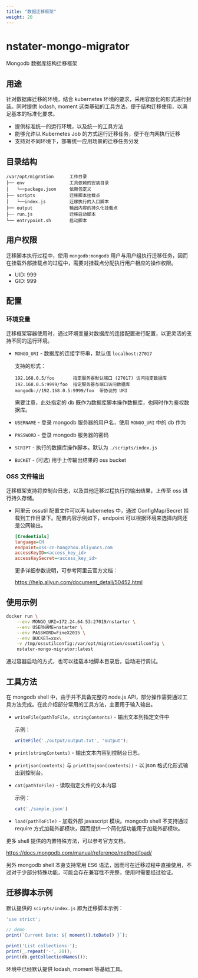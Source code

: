 ```yaml
---
title: "数据迁移框架"
weight: 20
---
```



# nstater-mongo-migrator

Mongodb 数据库结构迁移框架

## 用途

针对数据库迁移的环境，结合 kubernetes 环境的要求，采用容器化的形式进行封装。同时提供 lodash, moment 这类基础的工具方法，便于结构迁移使用，以满足基本的标准化要求。

* 提供标准统一的运行环境，以及统一的工具方法
* 能够允许以 Kubernetes Job 的方式运行迁移任务，便于在内网执行迁移
* 支持对不同环境下，部署统一应用场景的迁移任务分发


## 目录结构

```
/var/opt/migration      工作目录
├── env                 工具依赖的安装目录
│   └──package.json     依赖包定义
├── scripts             迁移脚本挂载点
│   └──index.js         迁移执行的入口脚本
├── output              输出内容的持久化挂载点
├── run.js              迁移启动脚本
└── entrypoint.sh       启动脚本
```

## 用户权限

迁移脚本执行过程中，使用 `mongodb:mongodb` 用户与用户组执行迁移任务，因而在挂载外部挂载点的过程中，需要对挂载点分配执行用户相应的操作权限。

* UID: 999
* GID: 999


## 配置

### 环境变量

迁移框架容器使用时，通过环境变量对数据库的连接配置进行配置，以更灵活的支持不同的运行环境。

* `MONGO_URI` - 数据库的连接字符串，默认值 `localhost:27017`

   支持的形式：

   ```
   192.168.0.5/foo       指定服务器默认端口 (27017) 访问指定数据库
   192.168.0.5:9999/foo  指定服务器与端口访问数据库
   mongodb://192.168.0.5:9999/foo  带协议的 URI
   ```

   需要注意，此处指定的 db 既作为数据库脚本操作数据库，也同时作为鉴权数据库。

* `USERNAME` - 登录 mongodb 服务器的用户名，使用 `MONGO_URI` 中的 db 作为
* `PASSWORD` - 登录 mongodb 服务器的密码
* `SCRIPT` - 执行的数据库操作脚本。默认为 `./scripts/index.js`
* `BUCKET` - (可选) 用于上传输出结果的 oss bucket 

### OSS 文件输出

迁移框架支持将控制台日志，以及其他迁移过程执行的输出结果，上传至 oss 进行持久存储。

* 阿里云 ossutil 配置文件可以再 kubernetes 中，通过 ConfigMap/Secret 挂载到工作目录下。配置内容示例如下，endpoint 可以根据环境来选择内网还是公网输出。

  ```ini
  [Credentials]
  language=CH
  endpoint=oss-cn-hangzhou.aliyuncs.com
  accessKeyID=<access_key_id>
  accessKeySecret=<access_key_id>
  ```

  更多详细参数说明，可参考阿里云官方文档：

  https://help.aliyun.com/document_detail/50452.html

## 使用示例

```bash
docker run \
    --env MONGO_URI=172.24.64.53:27019/nstarter \
    --env USERNAME=nstarter \
    --env PASSWORD=FineX2015 \
    --env BUCKET=xxx\
    -v /tmp/ossutilconfig:/var/opt/migration/ossutilconfig \
    nstater-mongo-migrator:latest
```

通过容器启动的方式，也可以挂载本地脚本目录后，启动进行调试。


## 工具方法

在 mongodb shell 中，由于并不具备完整的 node.js API，部分操作需要通过工具方法完成。在此介绍部分常用的工具方法，主要用于输入输出。

- `writeFile(pathToFile, stringContents)` - 输出文本到指定文件中

  示例：
  
  ```javascript
  writeFile('./output/output.txt', "output");
  ```

- `print(stringContents)` - 输出文本内容到控制台日志。

- `printjson(contents)` 与 `print(tojson(contents))` - 以 json 格式化形式输出到控制台。

- `cat(pathToFile)` - 读取指定文件的文本内容

  示例：

  ```javascript
  cat('./sample.json')
  ```

- `load(pathToFile)` - 加载外部 javascript 模块。mongodb shell 不支持通过 require 方式加载外部模块，因而提供一个简化版功能用于加载外部模块。

更多 shell 提供的内置特殊方法，可以参考官方文档。

https://docs.mongodb.com/manual/reference/method/load/

另外 mongodb shell 本身支持常用 ES6 语法，因而可在迁移过程中直接使用，不过对于少部分特殊功能，可能会存在兼容性不完整，使用时需要经过验证。


## 迁移脚本示例

默认提供的 `scirpts/index.js` 即为迁移脚本示例：

```javascript
'use strict';

// demo
print(`Current Date: ${ moment().toDate() }`);

print('List collections:');
print(_.repeat('-', 20));
print(db.getCollectionNames());
```

环境中已经默认提供 lodash, moment 等基础工具。
